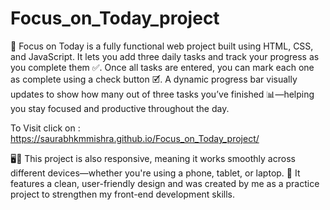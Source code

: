 # Focus_on_Today_project 
🌟 Focus on Today is a fully functional web project built using HTML, CSS, and JavaScript. It lets you add three daily tasks and track your progress as you complete them ✅. Once all tasks are entered, you can mark each one as complete using a check button 🗹. A dynamic progress bar visually updates to show how many out of three tasks you’ve finished 📊—helping you stay focused and productive throughout the day.

To Visit click on : https://saurabhkmmishra.github.io/Focus_on_Today_project/ 

🖥️📱 This project is also responsive, meaning it works smoothly across different devices—whether you're using a phone, tablet, or laptop.
🎨 It features a clean, user-friendly design and was created by me as a practice project to strengthen my front-end development skills.




